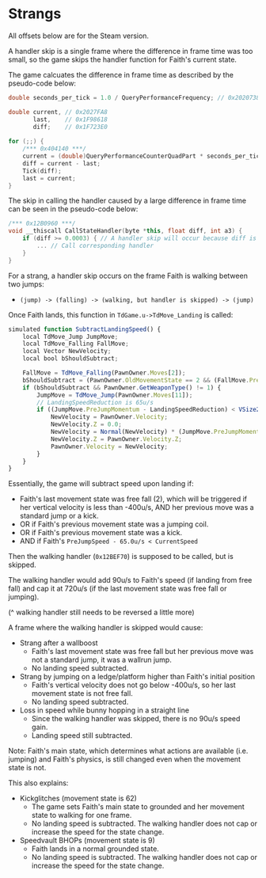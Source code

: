# Strangs

All offsets below are for the Steam version.

A handler skip is a single frame where the difference in frame time was too small, so the game skips the handler function for Faith's current state.

The game calcuates the difference in frame time as described by the pseudo-code below:

```cpp
double seconds_per_tick = 1.0 / QueryPerformanceFrequency; // 0x2020738

double current, // 0x2027FA8
       last,    // 0x1F98618
       diff;    // 0x1F723E0
		   
for (;;) {
	/*** 0x404140 ***/
	current = (double)QueryPerformanceCounterQuadPart * seconds_per_tick + 16777216.0;
	diff = current - last;
	Tick(diff);
	last = current;
}
```

The skip in calling the handler caused by a large difference in frame time can be seen in the pseudo-code below:

```cpp
/*** 0x12B0960 ***/
void __thiscall CallStateHandler(byte *this, float diff, int a3) {
	if (diff >= 0.0003) { // A handler skip will occur because diff is smaller than 0.0003
		... // Call corresponding handler
	}
}
```

For a strang, a handler skip occurs on the frame Faith is walking between two jumps:

- ```(jump) -> (falling) -> (walking, but handler is skipped) -> (jump)```

Once Faith lands, this function in `TdGame.u->TdMove_Landing` is called:
```js
simulated function SubtractLandingSpeed() {
    local TdMove_Jump JumpMove;
    local TdMove_Falling FallMove;
    local Vector NewVelocity;
    local bool bShouldSubtract;

    FallMove = TdMove_Falling(PawnOwner.Moves[2]);
    bShouldSubtract = (PawnOwner.OldMovementState == 2 && (FallMove.PreviousMove == 11 || FallMove.PreviousMove == 32)) || PawnOwner.OldMovementState == 61 || PawnOwner.OldMovementState == 32;
    if (bShouldSubtract && PawnOwner.GetWeaponType() != 1) {
        JumpMove = TdMove_Jump(PawnOwner.Moves[11]);
		// LandingSpeedReduction is 65u/s
        if ((JumpMove.PreJumpMomentum - LandingSpeedReduction) < VSize2D(PawnOwner.Velocity)) {
            NewVelocity = PawnOwner.Velocity;
            NewVelocity.Z = 0.0;
            NewVelocity = Normal(NewVelocity) * (JumpMove.PreJumpMomentum - LandingSpeedReduction);
            NewVelocity.Z = PawnOwner.Velocity.Z;
            PawnOwner.Velocity = NewVelocity;
        }
    } 
}
```

Essentially, the game will subtract speed upon landing if:
- Faith's last movement state was free fall (2), which will be triggered if her vertical velocity is less than -400u/s, AND her previous move was a standard jump or a kick.
- OR if Faith's previous movement state was a jumping coil.
- OR if Faith's previous movement state was a kick.
- AND if Faith's `PreJumpSpeed - 65.0u/s < CurrentSpeed`

Then the walking handler (`0x12BEF70`) is supposed to be called, but is skipped. 

The walking handler would add 90u/s to Faith's speed (if landing from free fall) and cap it at 720u/s (if the last movement state was free fall or jumping).

(^ walking handler still needs to be reversed a little more)

A frame where the walking handler is skipped would cause:
- Strang after a wallboost
	- Faith's last movement state was free fall but her previous move was not a standard jump, it was a wallrun jump.
	- No landing speed subtracted.
- Strang by jumping on a ledge/platform higher than Faith's initial position
	- Faith's vertical velocity does not go below -400u/s, so her last movement state is not free fall.
	- No landing speed subtracted.
- Loss in speed while bunny hopping in a straight line
	- Since the walking handler was skipped, there is no 90u/s speed gain.
	- Landing speed still subtracted.
	
Note: Faith's main state, which determines what actions are available (i.e. jumping) and Faith's physics, is still changed even when the movement state is not.
	
This also explains:
- Kickglitches (movement state is 62)
	- The game sets Faith's main state to grounded and her movement state to walking for one frame.
	- No landing speed is subtracted. The walking handler does not cap or increase the speed for the state change.
- Speedvault BHOPs (movement state is 9)
	- Faith lands in a normal grounded state.
	- No landing speed is subtracted. The walking handler does not cap or increase the speed for the state change.
